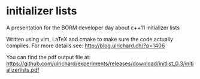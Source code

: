 # initializer lists
A presentation for the BORM developer day about c++11 initializer lists

Written using vim, LaTeX and cmake to make sure the code actually compiles. For more details see:
http://blog.ulrichard.ch/?p=1406

You can find the pdf output file at:
https://github.com/ulrichard/experiments/releases/download/initlist_0.3/initializerlists.pdf
 
